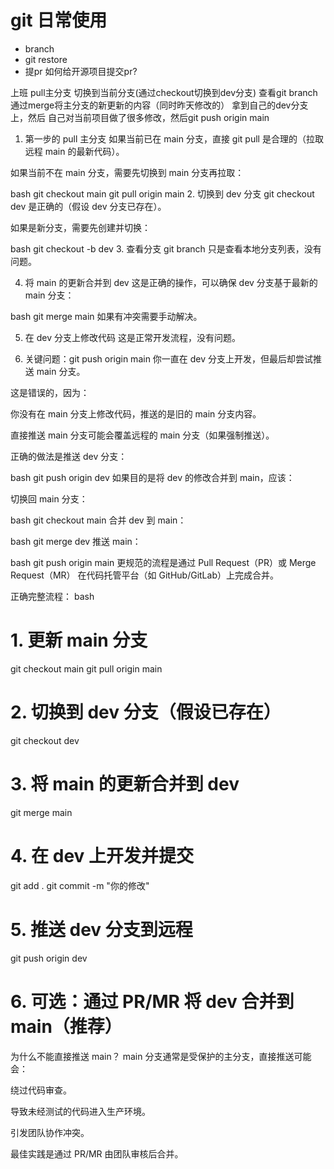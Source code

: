 # git 日常使用

- branch
- git restore
- 提pr 
    如何给开源项目提交pr?



上班 pull主分支 切换到当前分支(通过checkout切换到dev分支) 查看git branch 通过merge将主分支的新更新的内容（同时昨天修改的） 拿到自己的dev分支上，然后 自己对当前项目做了很多修改，然后git push origin main


1. 第一步的 pull 主分支
如果当前已在 main 分支，直接 git pull 是合理的（拉取远程 main 的最新代码）。

如果当前不在 main 分支，需要先切换到 main 分支再拉取：

bash
git checkout main
git pull origin main
2. 切换到 dev 分支
git checkout dev 是正确的（假设 dev 分支已存在）。

如果是新分支，需要先创建并切换：

bash
git checkout -b dev
3. 查看分支
git branch 只是查看本地分支列表，没有问题。

4. 将 main 的更新合并到 dev
这是正确的操作，可以确保 dev 分支基于最新的 main 分支：

bash
git merge main
如果有冲突需要手动解决。

5. 在 dev 分支上修改代码
这是正常开发流程，没有问题。

6. 关键问题：git push origin main
你一直在 dev 分支上开发，但最后却尝试推送 main 分支。

这是错误的，因为：

你没有在 main 分支上修改代码，推送的是旧的 main 分支内容。

直接推送 main 分支可能会覆盖远程的 main 分支（如果强制推送）。

正确的做法是推送 dev 分支：

bash
git push origin dev
如果目的是将 dev 的修改合并到 main，应该：

切换回 main 分支：

bash
git checkout main
合并 dev 到 main：

bash
git merge dev
推送 main：

bash
git push origin main
更规范的流程是通过 Pull Request（PR）或 Merge Request（MR） 在代码托管平台（如 GitHub/GitLab）上完成合并。

正确完整流程：
bash
# 1. 更新 main 分支
git checkout main
git pull origin main

# 2. 切换到 dev 分支（假设已存在）
git checkout dev

# 3. 将 main 的更新合并到 dev
git merge main

# 4. 在 dev 上开发并提交
git add .
git commit -m "你的修改"

# 5. 推送 dev 分支到远程
git push origin dev

# 6. 可选：通过 PR/MR 将 dev 合并到 main（推荐）
为什么不能直接推送 main？
main 分支通常是受保护的主分支，直接推送可能会：

绕过代码审查。

导致未经测试的代码进入生产环境。

引发团队协作冲突。

最佳实践是通过 PR/MR 由团队审核后合并。

